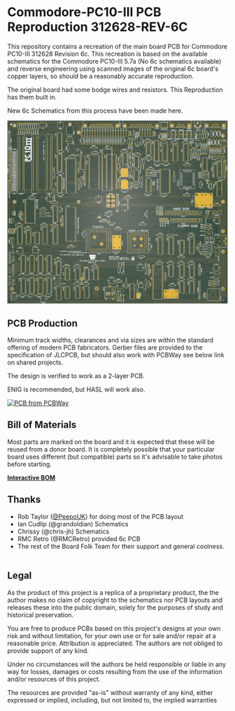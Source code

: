 # Commodore-PC10-III PCB Reproduction 312628-REV-6C

This repository contains a recreation of the main board PCB for Commodore PC10-III 312628 Revision 6c.
This recreation is based on the available schematics for the
Commodore PC10-III 5.7a (No 6c schematics available) and reverse engineering using scanned images of the original 6c
board's copper layers, so should be a reasonably accurate reproduction.

The original board had some bodge wires and resistors. This Reproduction has them built in.

New 6c Schematics from this process have been made here.

![PCB](../images/PC10-REV6a-large.png)

## PCB Production

Minimum track widths, clearances and via sizes are within the standard
offering of modern PCB fabricators. Gerber files are provided to the 
specification of JLCPCB, but should also work with PCBWay see below link on shared projects.

The design is verified to work as a 2-layer PCB.

ENIG is recommended, but HASL will work also.

<a href="https://www.pcbway.com/project/shareproject/Commodore_PC10_III_PCB_Reproduction_312628_REV_6C_0c033383.html"><img src="https://www.pcbway.com/project/img/images/frompcbway-1220.png" alt="PCB from PCBWay" /></a>

## Bill of Materials

Most parts are marked on the board and it is expected that these will be reused
from a donor board. It is completely possible that your particular board uses
different (but compatible) parts so it's advisable to take photos before starting.

[**Interactive BOM**][IBOM6c]

## Thanks

  * Rob Taylor ([@PeepoUK](https://github.com/PeepoUK)) for doing most of
    the PCB layout
  * Ian Cudlip (@grandoldian) Schematics
  * Chrissy (@chris-jh) Schematics
  * RMC Retro (@RMCRetro) provided 6c PCB
&nbsp;
  * The rest of the Board Folk Team for their support and general
    coolness.\
&nbsp;

## Legal

As the product of this project is a replica of a proprietary product, the
the author makes no claim of copyright to the schematics nor PCB layouts and
releases these into the public domain, solely for the purposes of study and
historical preservation.

You are free to produce PCBs based on this project's designs at your own risk
and without limitation, for your own use or for sale and/or repair at a
reasonable price. Attribution is appreciated. The authors are not obliged to
provide support of any kind.

Under no circumstances will the authors be held responsible or liable in any
way for losses, damages or costs resulting from the use of the information
and/or resources of this project.

The resources are provided "as-is" without warranty of any kind, either
expressed or implied, including, but not limited to, the implied warranties

[IBOM6c]: http://htmlpreview.github.io/?https://raw.githubusercontent.com/Board-Folk/Commodore-PC10-III-Reproduction/main/312628-REV-6C/bom/Interactive_BOM.html
